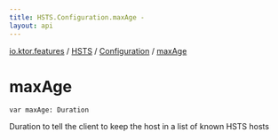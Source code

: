 ```yaml
---
title: HSTS.Configuration.maxAge - 
layout: api
---
```


<div class='api-docs-breadcrumbs'><a href="../../index.html">io.ktor.features</a> / <a href="../index.html">HSTS</a> / <a href="index.html">Configuration</a> / <a href="./max-age.html">maxAge</a></div>

# maxAge

<div class="signature"><code><span class="keyword">var </span><span class="identifier">maxAge</span><span class="symbol">: </span><span class="identifier">Duration</span></code></div>

Duration to tell the client to keep the host in a list of known HSTS hosts

